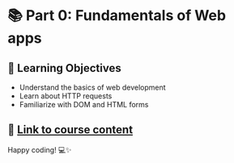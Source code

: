 # 📚 Part 0: Fundamentals of Web apps

## 🎯 Learning Objectives
- Understand the basics of web development
- Learn about HTTP requests
- Familiarize with DOM and HTML forms

## 🔗 [Link to course content](https://fullstackopen.com/en/part0)

Happy coding! 💻✨
